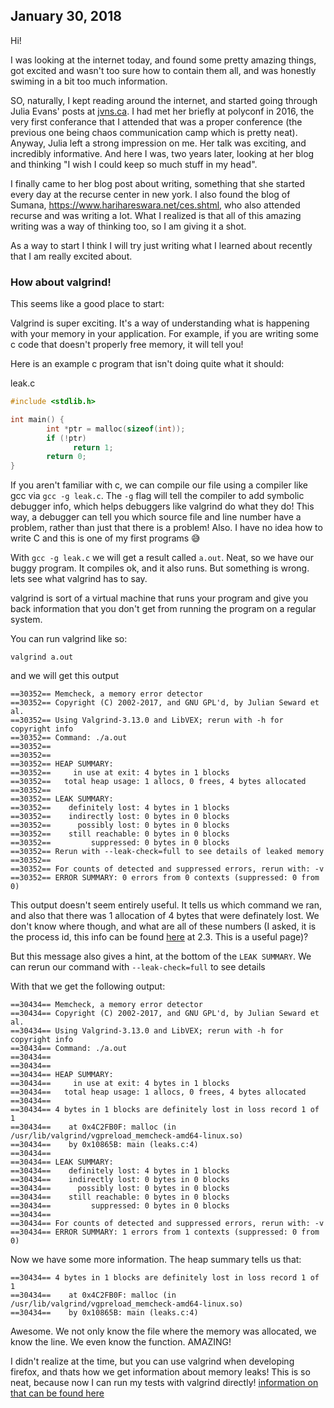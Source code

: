 ## January 30, 2018
Hi!

I was looking at the internet today, and found some pretty amazing things, got excited and wasn't too sure how to contain them all, and was honestly
swiming in a bit too much information.

SO, naturally, I kept reading around the internet, and started going through Julia Evans' posts at
[jvns.ca](jvns.ca). I had met her briefly at polyconf in 2016, the very first conferance that I attended that
was a proper conference (the previous one being chaos communication camp which is pretty neat).
Anyway, Julia left a strong impression on me. Her talk was exciting, and incredibly informative. And
here I was, two years later, looking at her blog and thinking "I wish I could keep so much stuff in
my head".

I finally came to her blog post about writing, something that she started every day at the recurse
center in new york. I also found the blog of Sumana, https://www.harihareswara.net/ces.shtml, who
also attended recurse and was writing a lot. What I realized is that all of this amazing writing was
a way of thinking too, so I am giving it a shot.

As a way to start I think I will try just writing what I learned about recently that I am really
excited about.

### How about valgrind!
This seems like a good place to start:

Valgrind is super exciting. It's a way of understanding what is happening with your memory in your
application. For example, if you are writing some c code that doesn't properly free memory, it will
tell you!

Here is an example c program that isn't doing quite what it should:

leak.c
```c
#include <stdlib.h>

int main() {
        int *ptr = malloc(sizeof(int));
        if (!ptr)
              return 1;
        return 0;
}
```

If you aren't familiar with c, we can compile our file using a compiler like gcc via `gcc -g
leak.c`. The `-g` flag will tell the compiler to add symbolic debugger info, which helps debuggers
like valgrind do what they do! This way, a debugger can tell you which source file and line number
have a problem, rather than just that there is a problem! Also. I have no idea how to write C and
this is one of my first programs :sweat_smile:

With `gcc -g leak.c` we will get a result called `a.out`.
Neat, so we have our buggy program. It compiles ok, and it also runs. But something is wrong. lets
see what valgrind has to say.

valgrind is sort of a virtual machine that runs your program and give you back information that you don't
get from running the program on a regular system.


You can run valgrind like so:

`valgrind a.out`

and we will get this output

```
==30352== Memcheck, a memory error detector
==30352== Copyright (C) 2002-2017, and GNU GPL'd, by Julian Seward et al.
==30352== Using Valgrind-3.13.0 and LibVEX; rerun with -h for copyright info
==30352== Command: ./a.out
==30352==
==30352==
==30352== HEAP SUMMARY:
==30352==     in use at exit: 4 bytes in 1 blocks
==30352==   total heap usage: 1 allocs, 0 frees, 4 bytes allocated
==30352==
==30352== LEAK SUMMARY:
==30352==    definitely lost: 4 bytes in 1 blocks
==30352==    indirectly lost: 0 bytes in 0 blocks
==30352==      possibly lost: 0 bytes in 0 blocks
==30352==    still reachable: 0 bytes in 0 blocks
==30352==         suppressed: 0 bytes in 0 blocks
==30352== Rerun with --leak-check=full to see details of leaked memory
==30352==
==30352== For counts of detected and suppressed errors, rerun with: -v
==30352== ERROR SUMMARY: 0 errors from 0 contexts (suppressed: 0 from 0)
```

This output doesn't seem entirely useful. It tells us which command we ran, and also that there was
1 allocation of 4 bytes that were definately lost. We don't know where though, and what are all of
these numbers (I asked, it is the process id, this info can be found
[here](http://valgrind.org/docs/manual/manual-core.html) at 2.3. This is a useful page)?

But this message also gives a hint, at the bottom of the `LEAK SUMMARY`. We can rerun our command with `--leak-check=full` to see details

With that we get the following output:

```
==30434== Memcheck, a memory error detector
==30434== Copyright (C) 2002-2017, and GNU GPL'd, by Julian Seward et al.
==30434== Using Valgrind-3.13.0 and LibVEX; rerun with -h for copyright info
==30434== Command: ./a.out
==30434==
==30434==
==30434== HEAP SUMMARY:
==30434==     in use at exit: 4 bytes in 1 blocks
==30434==   total heap usage: 1 allocs, 0 frees, 4 bytes allocated
==30434==
==30434== 4 bytes in 1 blocks are definitely lost in loss record 1 of 1
==30434==    at 0x4C2FB0F: malloc (in /usr/lib/valgrind/vgpreload_memcheck-amd64-linux.so)
==30434==    by 0x10865B: main (leaks.c:4)
==30434==
==30434== LEAK SUMMARY:
==30434==    definitely lost: 4 bytes in 1 blocks
==30434==    indirectly lost: 0 bytes in 0 blocks
==30434==      possibly lost: 0 bytes in 0 blocks
==30434==    still reachable: 0 bytes in 0 blocks
==30434==         suppressed: 0 bytes in 0 blocks
==30434==
==30434== For counts of detected and suppressed errors, rerun with: -v
==30434== ERROR SUMMARY: 1 errors from 1 contexts (suppressed: 0 from 0)
```

Now we have some more information. The heap summary tells us that:

```
==30434== 4 bytes in 1 blocks are definitely lost in loss record 1 of 1
==30434==    at 0x4C2FB0F: malloc (in /usr/lib/valgrind/vgpreload_memcheck-amd64-linux.so)
==30434==    by 0x10865B: main (leaks.c:4)
```

Awesome. We not only know the file where the memory was allocated, we know the line. We even know the function. AMAZING!

I didn't realize at the time, but you can use valgrind when developing firefox, and
thats how we get information about memory leaks! This is so neat, because now I can run my tests
with valgrind directly! [information on that can be found here](https://developer.mozilla.org/en-US/docs/Mozilla/Testing/Valgrind)


